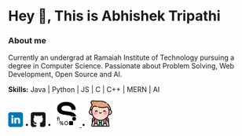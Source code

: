 # Hey 👋, This is Abhishek Tripathi
### About me 
Currently an undergrad at Ramaiah Institute of Technology pursuing a degree in Computer Science.
Passionate about Problem Solving, Web Development, Open Source and AI. 

**Skills:** Java | Python | JS | C | C++ | MERN | AI

<a href = https://www.linkedin.com/in/abhishek--tripathi><img src=https://raw.githubusercontent.com/edent/SuperTinyIcons/master/images/svg/linkedin.svg height='30' weight='30'></a> • <a href = https://github.com/tripathi-abhishek><img src=https://raw.githubusercontent.com/edent/SuperTinyIcons/master/images/svg/github.svg height='30' weight='30'></a> • 
<a href="https://sourcerer.io/tripathi-abhishek"><img src="https://github.com/tripathi-abhishek/Projects/blob/master/sourcerer%2020px.svg" alt="sourcerer"> </a> • 
<a href="https://tripathi-abhishek.github.io/"><img src="https://github.com/tripathi-abhishek/Projects/blob/master/icon%20(1).svg" alt="linkedIn"></a>
